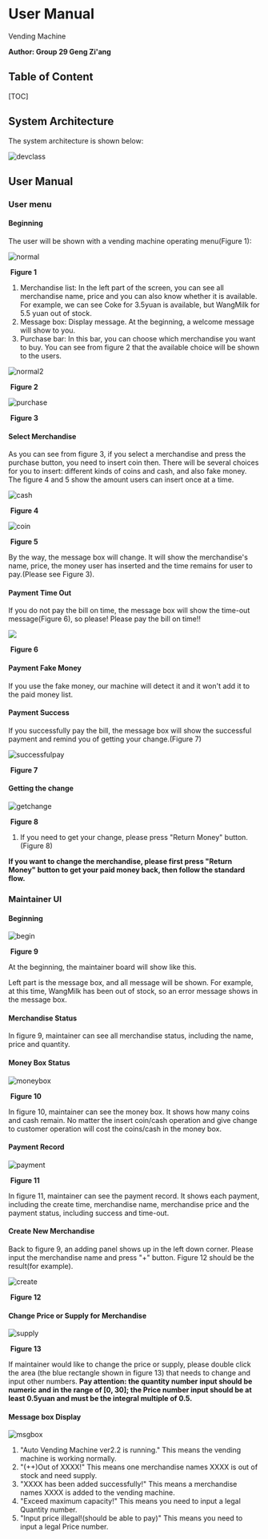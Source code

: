 # User Manual

Vending Machine

**Author: Group 29  Geng Zi'ang**





## Table of Content

[TOC]



## System Architecture

The system architecture is shown below:

![devclass](./class_diagram_DEV.jpg)







## User Manual

### User menu

#### Beginning

The user will be shown with a vending machine operating menu(Figure 1):

![normal](./normal.png)

​																			**Figure 1**

1. Merchandise list: In the left part of the screen, you can see all merchandise name, price and you can also know whether it is available. For example, we can see Coke for 3.5yuan is available, but WangMilk for 5.5 yuan out of stock. 
2. Message box: Display message. At the beginning, a welcome message will show to you.
3. Purchase bar: In this bar, you can choose which merchandise you want to buy. You can see from figure 2 that the available choice will be shown to the users.

![normal2](./normal2.png)

​																			**Figure 2**

![purchase](./purchase_state.png)

​																			**Figure 3**

#### Select Merchandise

As you can see from figure 3, if you select a merchandise and press the purchase button, you need to insert coin then. There will be several choices for you to insert: different kinds of coins and cash, and also fake money. The figure 4 and 5 show the amount users can insert once at a time.	

![cash](./cashfigure.png)

​																			**Figure 4**

![coin](./coinfigure.png)

​																			**Figure 5**

By the way, the message box will change. It will show the merchandise's name, price, the money user has inserted and the time remains for user to pay.(Please see Figure 3).

#### Payment Time Out

If you do not pay the bill on time, the message box will show the time-out message(Figure 6), so please! Please pay the bill on time!!

![](./timeout.png)

​																			**Figure 6**

#### Payment Fake Money

If you use the fake money, our machine will detect it and it won't add it to the paid money list.

#### Payment Success

If you successfully pay the bill, the message box will show the successful payment and remind you of getting your change.(Figure 7)

![successfulpay](./successfulpay.png)

​																			**Figure 7**

#### Getting the change

![getchange](./getchange.png)

​																			**Figure 8**

1. If you need to get your change, please press "Return Money" button.(Figure 8)

**If you want to change the merchandise, please first press "Return Money" button to get your paid money back, then follow the standard flow.**



### Maintainer UI

#### Beginning

![begin](./begin.png)

​																			**Figure 9**

At the beginning, the maintainer board will show like this.

Left part is the message box, and all message will be shown. For example, at this time, WangMilk has been out of stock, so an error message shows in the message box.

#### Merchandise Status

In figure 9, maintainer can see all merchandise status, including the name, price and quantity.

#### Money Box Status

![moneybox](./moneybox.png)

​																			**Figure 10**

In figure 10, maintainer can see the money box. It shows how many coins and cash remain. No matter the insert coin/cash operation and give change to customer operation will cost the coins/cash in the money box. 

#### Payment Record

![payment](./paymentrecord.png)

​																			**Figure 11**

In figure 11, maintainer can see the payment record. It shows each payment, including the create time, merchandise name, merchandise price and the payment status, including success and time-out.

#### Create New Merchandise

Back to figure 9, an adding panel shows up in the left down corner. Please input the merchandise name and press "+" button. Figure 12 should be the result(for example).

![create](./createnew.png)

​																			**Figure 12**

#### Change Price or Supply for Merchandise

![supply](./supply.png)

​																			**Figure 13**

If maintainer would like to change the price or supply, please double click the area (the blue rectangle shown in figure 13) that needs to change and input other numbers. **Pay attention: the quantity number input should be numeric and in the range of [0, 30]; the Price number input should be at least 0.5yuan and must be the integral multiple of 0.5.**

#### Message box Display

![msgbox](./msgbox.png)

1. "Auto Vending Machine ver2.2 is running." This means the vending machine is working normally.
2. "(++)Out of XXXX!" This means one merchandise names XXXX is out of stock and need supply.
3.  "XXXX has been added successfully!" This means a merchandise names XXXX is added to the vending machine.
4.  "Exceed maximum capacity!" This means you need to input a legal Quantity number.
5. "Input price illegal!(should be able to pay)" This means you need to input a legal Price number.

